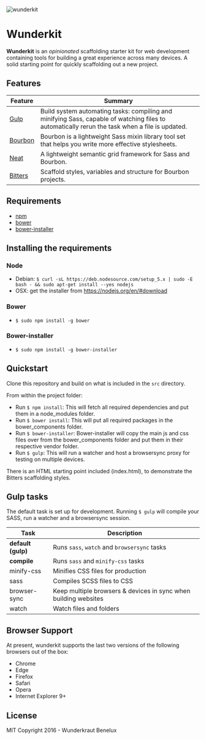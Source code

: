 ![wunderkit](https://cloud.githubusercontent.com/assets/4246645/13176307/6b50ee08-d711-11e5-8b42-fc0fa9c2ea39.jpg)

# Wunderkit

**Wunderkit** is an *opinionated* scaffolding starter kit for web development containing tools for building a great experience across many devices. A solid starting point for quickly scaffolding out a new project.

## Features

| Feature                                | Summary                                                                                                                                                                                                                                                     |
|----------------------------------------|-------------------------------------------------------------------------------------------------------------------------------------------------------------------------------------------------------------------------------------------------------------|
| [Gulp](http://gulpjs.com) | Build system automating tasks: compiling and minifying Sass, capable of watching files to automatically rerun the task when a file is updated. |
| [Bourbon](http://bourbon.io) | Bourbon is a lightweight Sass mixin library tool set that helps you write more effective stylesheets. |
| [Neat](http://neat.bourbon.io) | A lightweight semantic grid framework for Sass and Bourbon. |
| [Bitters](http://bitters.bourbon.io) | Scaffold styles, variables and structure for Bourbon projects. |                                                                                                                                          |

## Requirements

- [npm](https://nodejs.org)
- [bower](http://bower.io)
- [bower-installer](https://github.com/blittle/bower-installer)

## Installing the requirements

### Node

- Debian: `$ curl -sL https://deb.nodesource.com/setup_5.x | sudo -E bash - && sudo apt-get install --yes nodejs`
- OSX: get the installer from https://nodejs.org/en/#download

### Bower

- `$ sudo npm install -g bower`

### Bower-installer

- `$ sudo npm install -g bower-installer`

## Quickstart

Clone this repository and build on what is included in the `src` directory.

From within the project folder:
* Run `$ npm install`: This will fetch all required dependencies and put them in a node_modules folder.
* Run `$ bower install`: This will put all required packages in the bower_components folder.
* Run `$ bower-installer`: Bower-installer will copy the main js and css files over from the bower_components folder and put them in their respective vendor folder.
* Run `$ gulp`: This will run a watcher and host a browsersync proxy for testing on multiple devices.

There is an HTML starting point included (index.html), to demonstrate the Bitters scaffolding styles.

## Gulp tasks

The default task is set up for development.
Running `$ gulp` will compile your SASS, run a watcher and a browsersync session.


Task  | Description
------------- | -------------
**default (gulp)**  | Runs `sass`, `watch` and `browsersync` tasks
**compile** | Runs `sass` and `minify-css` tasks
minify-css | Minifies CSS files for production
sass | Compiles SCSS files to CSS
browser-sync | Keep multiple browsers & devices in sync when building websites
watch | Watch files and folders

## Browser Support

At present, wunderkit supports the last two versions of the following browsers out of the box:

* Chrome
* Edge
* Firefox
* Safari
* Opera
* Internet Explorer 9+

## License

MIT
Copyright 2016 - Wunderkraut Benelux